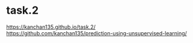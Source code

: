 # task.2
https://kanchan135.github.io/task.2/
https://github.com/kanchan135/prediction-using-unsupervised-learning/
